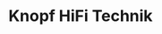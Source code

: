 ---
title: "Knopf HiFi Technik"
url: /duesseldorf/knopf-hifi-technik-aachener-strasse/
shop: Hifi
---